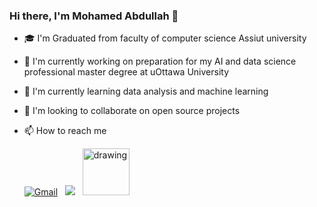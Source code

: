 ### Hi there, I'm Mohamed Abdullah 👋
- 🎓 I'm Graduated from faculty of computer science Assiut university
- 🔭 I'm currently working on preparation for my AI and data science professional master degree at uOttawa University
- 🌱 I'm currently learning data analysis and machine learning
- 👯 I'm looking to collaborate on open source projects
- 📫 How to reach me

     [![Gmail](https://img.shields.io/badge/-GMAIL-D14836?style=for-the-badge&logo=gmail&logoColor=white)](mailto:mohamed.abdullah.kamel1997@gmail.com)
     &nbsp;
     <a href="https://www.linkedin.com/in/mohamedabdullahkamel/"><img src="https://img.shields.io/badge/LinkedIn-0077B5?style=for-the-badge&logo=linkedin&logoColor=white"/></a>
     &nbsp;
     <a href="https://www.kaggle.com/mohamedabdullah"><img src="https://res.cloudinary.com/importdata/image/upload/v1595012924/kaggle_ksaktb.png" alt="drawing" width="75"/>
     
<!-- ### Statistics 📈
---
 ![Visitor](https://visitor-badge.laobi.icu/badge?page_id=mohamedabdullah55.mohamedabdullah55)
 ![Followers](https://img.shields.io/github/followers/mohamedabdullah55)
  
 <div>
    <img src='https://github-readme-stats.vercel.app/api?username=mohamedabdullah55&show_icons=true&theme=lue-white&line_height=27'/>
  </div>
  
  <div>
    <img src='https://github-readme-stats.vercel.app/api/top-langs/?username=mohamedabdullah55&theme=blue-white'>
    &nbsp;&nbsp;&nbsp;
    <img src='https://github-readme-stats.vercel.app/api?username=mohamedabdullah55&show_icons=true&theme=lue-white&line_height=27'/ height=269.6px>
 </div>-->
 
